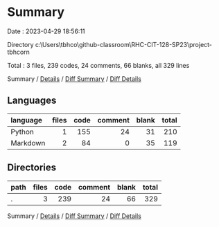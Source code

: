 # Summary

Date : 2023-04-29 18:56:11

Directory c:\\Users\\tbhco\\github-classroom\\RHC-CIT-128-SP23\\project-tbhcorn

Total : 3 files,  239 codes, 24 comments, 66 blanks, all 329 lines

Summary / [Details](details.md) / [Diff Summary](diff.md) / [Diff Details](diff-details.md)

## Languages
| language | files | code | comment | blank | total |
| :--- | ---: | ---: | ---: | ---: | ---: |
| Python | 1 | 155 | 24 | 31 | 210 |
| Markdown | 2 | 84 | 0 | 35 | 119 |

## Directories
| path | files | code | comment | blank | total |
| :--- | ---: | ---: | ---: | ---: | ---: |
| . | 3 | 239 | 24 | 66 | 329 |

Summary / [Details](details.md) / [Diff Summary](diff.md) / [Diff Details](diff-details.md)